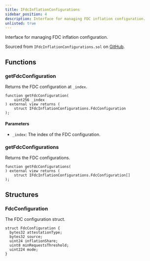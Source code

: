 ```yaml
---
title: IFdcInflationConfigurations
sidebar_position: 4
description: Interface for managing FDC inflation configuration.
unlisted: true
---
```


Interface for managing FDC inflation configuration.

Sourced from `IFdcInflationConfigurations.sol` on [GitHub](https://github.com/flare-foundation/flare-smart-contracts-v2/blob/main/contracts/userInterfaces/IFdcInflationConfigurations.sol).

## Functions

### getFdcConfiguration

Returns the FDC configuration at `_index`.

```solidity
function getFdcConfiguration(
    uint256 _index
) external view returns (
    struct IFdcInflationConfigurations.FdcConfiguration
);
```

#### Parameters

- `_index`: The index of the FDC configuration.

### getFdcConfigurations

Returns the FDC configurations.

```solidity
function getFdcConfigurations(
) external view returns (
    struct IFdcInflationConfigurations.FdcConfiguration[]
);
```

## Structures

### FdcConfiguration

The FDC configuration struct.

```solidity
struct FdcConfiguration {
  bytes32 attestationType;
  bytes32 source;
  uint24 inflationShare;
  uint8 minRequestsThreshold;
  uint224 mode;
}
```
